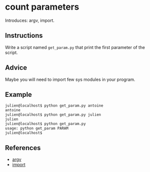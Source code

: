 # count parameters

Introduces: argv, import.

## Instructions

Write a script named `get_param.py` that print the first parameter of the script.

## Advice

Maybe you will need to import few sys modules in your program.

## Example

```bash
julien@localhost$ python get_param.py antoine
antoine
julien@localhost$ python get_param.py julien
julien
julien@localhost$ python get_param.py
usage: python get_param PARAM 
julien@localhost$
```



## References
 - [argv](https://docs.python.org/3.4/library/sys.html)
 - [import](https://docs.python.org/3/reference/simple_stmts.html#import)
